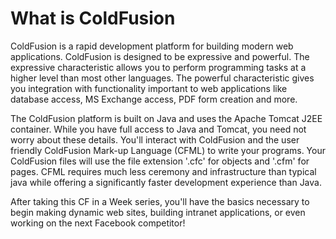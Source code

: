 # What is ColdFusion

ColdFusion is a rapid development platform for building modern web
applications. ColdFusion is designed to be expressive and powerful. The
expressive characteristic allows you to perform programming tasks at a
higher level than most other languages. The powerful characteristic
gives you integration with functionality important to web applications
like database access, MS Exchange access, PDF form creation and more.

The ColdFusion platform is built on Java and uses the Apache Tomcat J2EE
container. While you have full access to Java and Tomcat, you need not
worry about these details. You'll interact with ColdFusion and the user
friendly ColdFusion Mark-up Language (CFML) to write your programs. Your
ColdFusion files will use the file extension '.cfc' for objects and
'.cfm' for pages. CFML requires much less ceremony and infrastructure
than typical java while offering a significantly faster development
experience than Java.

After taking this CF in a Week series, you'll have the basics necessary
to begin making dynamic web sites, building intranet applications, or
even working on the next Facebook competitor!
